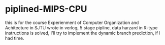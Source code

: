 # piplined-MIPS-CPU
this is for the course Experienment of Computer Organization and Achitecture in SJTU
wrote in verlog, 5 stage pipline, data harzard in R-type instructions is solved, I'll try to implement the dynamic branch prediction, if I had time.
